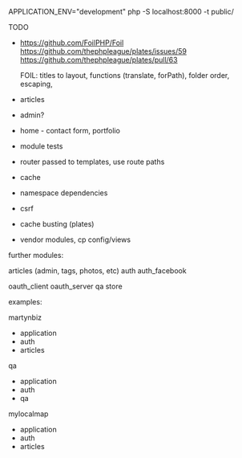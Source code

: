 APPLICATION_ENV="development" php -S localhost:8000 -t public/

TODO

* https://github.com/FoilPHP/Foil
  https://github.com/thephpleague/plates/issues/59
  https://github.com/thephpleague/plates/pull/63

  FOIL: titles to layout, functions (translate, forPath), folder order, escaping, 

* articles
* admin?
* home - contact form, portfolio
* module tests
* router passed to templates, use route paths
* cache
* namespace dependencies

* csrf
* cache busting (plates)

* vendor modules, cp config/views


further modules:

articles (admin, tags, photos, etc)
auth
auth_facebook

oauth_client
oauth_server
qa
store

examples:

martynbiz
* application
* auth
* articles

qa
* application
* auth
* qa

mylocalmap
* application
* auth
* articles
